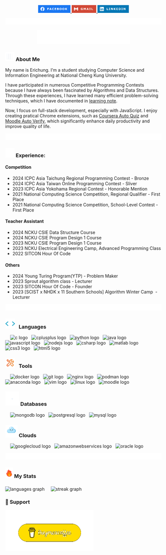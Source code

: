 <div align="center">
    <a href="https://www.facebook.com/profile.php?id=100009212130239" target="_blank">
        <img src="https://github.com/erichung9060/erichung9060/blob/main/src/facebook.png" height="25" alt="facebook logo"  />
    </a>
    <a href="mailto:rthung96@gmail.com" target="_blank">
        <img src="https://github.com/erichung9060/erichung9060/blob/main/src/gmail.png" height="25" alt="gmail logo"  />
    </a>
    <a href="https://www.linkedin.com/in/erichung0906" target="_blank">
        <img src="https://github.com/erichung9060/erichung9060/blob/main/src/linkedin.png" height="25" alt="linkedin logo"  />
    </a>
</div>

![seperate_line](https://github.com/erichung9060/erichung9060/blob/main/src/seperate_line.gif)

<div align="center"><img src="https://raw.githubusercontent.com/erichung9060/erichung9060/main/src/hello.gif" width="300" ></div>

### <img src="https://raw.githubusercontent.com/erichung9060/erichung9060/main/src/about_me.gif" width="30px"> About Me

My name is Erichung. I’m a student studying Computer Science and Information Engineering at National Cheng Kung University. 

I have participated in numerous Competitive Programming Contests because I have always been fascinated by Algorithms and Data Structures. Through these experiences, I have learned many efficient problem-solving techniques, which I have documented in [learning note](https://hackmd.io/@erichung0906/contents).

Now, I focus on full-stack development, especially with JavaScript. I enjoy creating pratical Chrome extensions, such as [Coursera Auto Quiz](https://github.com/erichung9060/Coursera_Auto_Quiz) and [Moodle Auto Verify](https://github.com/erichung9060/Moodle_Auto_Verify), which significantly enhance daily productivity and improve quality of life.

![seperate_line](https://github.com/erichung9060/erichung9060/blob/main/src/seperate_line.gif)

### <img src="https://raw.githubusercontent.com/erichung9060/erichung9060/main/src/experience.gif" width="30px"> Experience:

#### Competition
- 2024 ICPC Asia Taichung Regional Programming Contest - Bronze
- 2024 ICPC Asia Taiwan Online Programming Contest - Sliver
- 2023 ICPC Asia Yokohama Regional Contest - Honorable Mention
- 2021 National Computing Science Competition, Regional Qualifier - First Place
- 2021 National Computing Science Competition, School-Level Contest - First Place

#### Teacher Assistant
- 2024 NCKU CSIE Data Structure Course
- 2024 NCKU CSIE Program Design 1 Course
- 2023 NCKU CSIE Program Design 1 Course
- 2023 NCKU Electrical Engineering Camp, Advanced Programming Class
- 2022 SITCON Hour Of Code

#### Others
- 2024 Young Turing Program(YTP) - Problem Maker
- 2023 Sprout algorithm class - Lecturer
- 2023 SITCON Hour Of Code - Founder
- 2023 [SCIST x NHDK x 11 Southern Schools] Algorithm Winter Camp  - Lecturer


![seperate_line](https://github.com/erichung9060/erichung9060/blob/main/src/seperate_line.gif)

### <img src="https://github.com/erichung9060/erichung9060/blob/main/src/language.gif" width = 32px> &nbsp; Languages
<div align="left">
    &nbsp;&nbsp;&nbsp;
    <img src="https://cdn.jsdelivr.net/gh/devicons/devicon/icons/c/c-original.svg" height="40" alt="c logo"  />
    &nbsp;
    <img src="https://cdn.jsdelivr.net/gh/devicons/devicon/icons/cplusplus/cplusplus-original.svg" height="40" alt="cplusplus logo"  />
    &nbsp;
    <img src="https://cdn.jsdelivr.net/gh/devicons/devicon/icons/python/python-original.svg" height="40" alt="python logo"  />
    &nbsp;
    <img src="https://cdn.jsdelivr.net/gh/devicons/devicon/icons/java/java-original.svg" height="40" alt="java logo"  />
    &nbsp;
    <img src="https://cdn.jsdelivr.net/gh/devicons/devicon/icons/javascript/javascript-original.svg" height="40" alt="javascript logo"  />
    &nbsp;
    <img src="https://cdn.jsdelivr.net/gh/devicons/devicon/icons/nodejs/nodejs-original.svg" height="40" alt="nodejs logo"  />
    &nbsp;
    <img src="https://cdn.jsdelivr.net/gh/devicons/devicon/icons/csharp/csharp-original.svg" height="40" alt="csharp logo"  />
    &nbsp;
    <img src="https://cdn.jsdelivr.net/gh/devicons/devicon/icons/matlab/matlab-original.svg" height="40" alt="matlab logo"  />
    &nbsp;
    <img src="https://cdn.jsdelivr.net/gh/devicons/devicon/icons/css3/css3-original.svg" height="40" alt="css3 logo"  />
    &nbsp;
    <img src="https://cdn.jsdelivr.net/gh/devicons/devicon/icons/html5/html5-original.svg" height="40" alt="html5 logo"  />
    &nbsp;
</div>


### <img src="https://github.com/erichung9060/erichung9060/blob/main/src/tool.gif" width = 32px> &nbsp; Tools
<div align="left">
    &nbsp;&nbsp;&nbsp;
    <img src="https://cdn.jsdelivr.net/gh/devicons/devicon/icons/docker/docker-original.svg" height="40" alt="docker logo"  />
    &nbsp;
    <img src="https://cdn.jsdelivr.net/gh/devicons/devicon/icons/git/git-original.svg" height="40" alt="git logo"  />
    &nbsp;
    <img src="https://cdn.jsdelivr.net/gh/devicons/devicon/icons/nginx/nginx-original.svg" height="40" alt="nginx logo"  />
    &nbsp;
    <img src="https://cdn.jsdelivr.net/gh/devicons/devicon/icons/podman/podman-original.svg" height="40" alt="podman logo"  />
    &nbsp;
    <img src="https://cdn.jsdelivr.net/gh/devicons/devicon/icons/anaconda/anaconda-original.svg" height="40" alt="anaconda logo"  />
    &nbsp;
    <img src="https://cdn.jsdelivr.net/gh/devicons/devicon/icons/vim/vim-original.svg" height="40" alt="vim logo"  />
    &nbsp;
    <img src="https://cdn.jsdelivr.net/gh/devicons/devicon/icons/linux/linux-original.svg" height="40" alt="linux logo"  />
    &nbsp;
    <img src="https://cdn.jsdelivr.net/gh/devicons/devicon/icons/moodle/moodle-original.svg" height="40" alt="moodle logo"  />
    &nbsp;
</div>


### <img src="https://github.com/erichung9060/erichung9060/blob/main/src/database.gif" width = 45px> Databases
<div align="left">
    &nbsp;&nbsp;&nbsp;
    <img src="https://cdn.jsdelivr.net/gh/devicons/devicon/icons/mongodb/mongodb-original.svg" height="40" alt="mongodb logo"  />
    &nbsp;
    <img src="https://cdn.jsdelivr.net/gh/devicons/devicon/icons/postgresql/postgresql-original.svg" height="40" alt="postgresql logo"  />
    &nbsp;
    <img src="https://cdn.jsdelivr.net/gh/devicons/devicon/icons/mysql/mysql-original.svg" height="40" alt="mysql logo"  />
    &nbsp;
</div>

### <img src="https://github.com/erichung9060/erichung9060/blob/main/src/cloud.gif" width = 40px> Clouds
<div align="left">
    &nbsp;&nbsp;&nbsp;
    <img src="https://cdn.jsdelivr.net/gh/devicons/devicon/icons/googlecloud/googlecloud-original.svg" height="40" alt="googlecloud logo" />
    &nbsp;
    <img src="https://cdn.jsdelivr.net/gh/devicons/devicon/icons/amazonwebservices/amazonwebservices-line-wordmark.svg" height="40" alt="amazonwebservices logo" />
    &nbsp;
    <img src="https://cdn.jsdelivr.net/gh/devicons/devicon/icons/oracle/oracle-original.svg" height="40" alt="oracle logo" />
    &nbsp;
</div>


![seperate_line](https://raw.githubusercontent.com/erichung9060/erichung9060/main/src/seperate_line.gif)

### <img src="https://github.com/erichung9060/erichung9060/blob/main/src/my_stats.gif" width = 25px> My Stats

###
<span>
    <img src="https://github-readme-stats.vercel.app/api/top-langs?username=erichung9060&layout=compact&theme=algolia" height="170" alt="languages graph"/>
</span>
&nbsp;&nbsp;&nbsp;
<span>
    <img src="https://github-readme-stats.vercel.app/api?username=erichung9060&theme=algolia&rank_icon=github" height="170" alt="streak graph"/>
</span>

###

### 💪 Support
<a href="https://buymeacoffee.com/erichung0906">
    <img src="src/buymeacoffee.gif" alt="buymeacoffee logo" />
</a>

